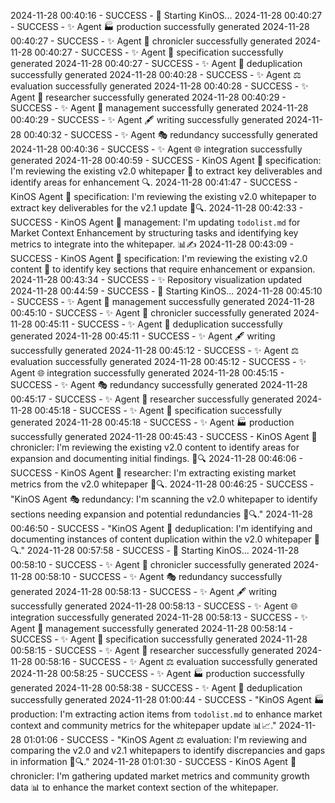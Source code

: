 2024-11-28 00:40:16 - SUCCESS - 🌟 Starting KinOS...
2024-11-28 00:40:27 - SUCCESS - ✨ Agent 🏭 production successfully generated
2024-11-28 00:40:27 - SUCCESS - ✨ Agent 📜 chronicler successfully generated
2024-11-28 00:40:27 - SUCCESS - ✨ Agent 📌 specification successfully generated
2024-11-28 00:40:27 - SUCCESS - ✨ Agent 👥 deduplication successfully generated
2024-11-28 00:40:28 - SUCCESS - ✨ Agent ⚖️ evaluation successfully generated
2024-11-28 00:40:28 - SUCCESS - ✨ Agent 🔬 researcher successfully generated
2024-11-28 00:40:29 - SUCCESS - ✨ Agent 🧭 management successfully generated
2024-11-28 00:40:29 - SUCCESS - ✨ Agent 🖋️ writing successfully generated
2024-11-28 00:40:32 - SUCCESS - ✨ Agent 🎭 redundancy successfully generated
2024-11-28 00:40:36 - SUCCESS - ✨ Agent 🌐 integration successfully generated
2024-11-28 00:40:59 - SUCCESS - KinOS Agent 📌 specification: I'm reviewing the existing v2.0 whitepaper 📄 to extract key deliverables and identify areas for enhancement 🔍.
2024-11-28 00:41:47 - SUCCESS - KinOS Agent 📌 specification: I'm reviewing the existing v2.0 whitepaper to extract key deliverables for the v2.1 update 📄🔍.
2024-11-28 00:42:33 - SUCCESS - KinOS Agent 🧭 management: I'm updating `todolist.md` for Market Context Enhancement by structuring tasks and identifying key metrics to integrate into the whitepaper. 📊✍️
2024-11-28 00:43:09 - SUCCESS - KinOS Agent 📌 specification: I'm reviewing the existing v2.0 content 📖 to identify key sections that require enhancement or expansion.
2024-11-28 00:43:34 - SUCCESS - ✨ Repository visualization updated
2024-11-28 00:44:59 - SUCCESS - 🌟 Starting KinOS...
2024-11-28 00:45:10 - SUCCESS - ✨ Agent 🧭 management successfully generated
2024-11-28 00:45:10 - SUCCESS - ✨ Agent 📜 chronicler successfully generated
2024-11-28 00:45:11 - SUCCESS - ✨ Agent 👥 deduplication successfully generated
2024-11-28 00:45:11 - SUCCESS - ✨ Agent 🖋️ writing successfully generated
2024-11-28 00:45:12 - SUCCESS - ✨ Agent ⚖️ evaluation successfully generated
2024-11-28 00:45:12 - SUCCESS - ✨ Agent 🌐 integration successfully generated
2024-11-28 00:45:15 - SUCCESS - ✨ Agent 🎭 redundancy successfully generated
2024-11-28 00:45:17 - SUCCESS - ✨ Agent 🔬 researcher successfully generated
2024-11-28 00:45:18 - SUCCESS - ✨ Agent 📌 specification successfully generated
2024-11-28 00:45:18 - SUCCESS - ✨ Agent 🏭 production successfully generated
2024-11-28 00:45:43 - SUCCESS - KinOS Agent 📜 chronicler: I'm reviewing the existing v2.0 content to identify areas for expansion and documenting initial findings. 📄🔍
2024-11-28 00:46:06 - SUCCESS - KinOS Agent 🔬 researcher: I'm extracting existing market metrics from the v2.0 whitepaper 📄🔍.
2024-11-28 00:46:25 - SUCCESS - "KinOS Agent 🎭 redundancy: I'm scanning the v2.0 whitepaper to identify sections needing expansion and potential redundancies 📄🔍."
2024-11-28 00:46:50 - SUCCESS - "KinOS Agent 👥 deduplication: I'm identifying and documenting instances of content duplication within the v2.0 whitepaper 📄🔍."
2024-11-28 00:57:58 - SUCCESS - 🌟 Starting KinOS...
2024-11-28 00:58:10 - SUCCESS - ✨ Agent 📜 chronicler successfully generated
2024-11-28 00:58:10 - SUCCESS - ✨ Agent 🎭 redundancy successfully generated
2024-11-28 00:58:13 - SUCCESS - ✨ Agent 🖋️ writing successfully generated
2024-11-28 00:58:13 - SUCCESS - ✨ Agent 🌐 integration successfully generated
2024-11-28 00:58:13 - SUCCESS - ✨ Agent 🧭 management successfully generated
2024-11-28 00:58:14 - SUCCESS - ✨ Agent 📌 specification successfully generated
2024-11-28 00:58:15 - SUCCESS - ✨ Agent 🔬 researcher successfully generated
2024-11-28 00:58:16 - SUCCESS - ✨ Agent ⚖️ evaluation successfully generated
2024-11-28 00:58:25 - SUCCESS - ✨ Agent 🏭 production successfully generated
2024-11-28 00:58:38 - SUCCESS - ✨ Agent 👥 deduplication successfully generated
2024-11-28 01:00:44 - SUCCESS - "KinOS Agent 🏭 production: I'm extracting action items from `todolist.md` to enhance market context and community metrics for the whitepaper update 📊📈."
2024-11-28 01:01:06 - SUCCESS - "KinOS Agent ⚖️ evaluation: I'm reviewing and comparing the v2.0 and v2.1 whitepapers to identify discrepancies and gaps in information 📄🔍."
2024-11-28 01:01:30 - SUCCESS - KinOS Agent 📜 chronicler: I'm gathering updated market metrics and community growth data 📊 to enhance the market context section of the whitepaper.
